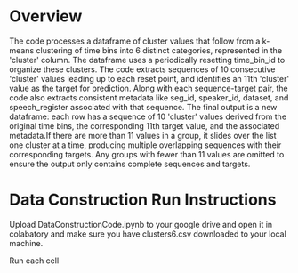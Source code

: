 # Overview
The code processes a dataframe of cluster values that follow from a k-means clustering of time bins into 6 distinct categories, represented in the 'cluster' column. The dataframe uses a periodically resetting time_bin_id to organize these clusters. The code extracts sequences of 10 consecutive 'cluster' values leading up to each reset point, and identifies an 11th 'cluster' value as the target for prediction. Along with each sequence-target pair, the code also extracts consistent metadata like seg_id, speaker_id, dataset, and speech_register associated with that sequence. The final output is a new dataframe: each row has a sequence of 10 'cluster' values derived from the original time bins, the corresponding 11th target value, and the associated metadata.If there are more than 11 values in a group, it slides over the list one cluster at a time, producing multiple overlapping sequences with their corresponding targets. Any groups with fewer than 11 values are omitted to ensure the output only contains complete sequences and targets.

# Data Construction Run Instructions
Upload DataConstructionCode.ipynb to your google drive and open it in colabatory and make sure you have clusters6.csv downloaded to your local machine. 

Run each cell

